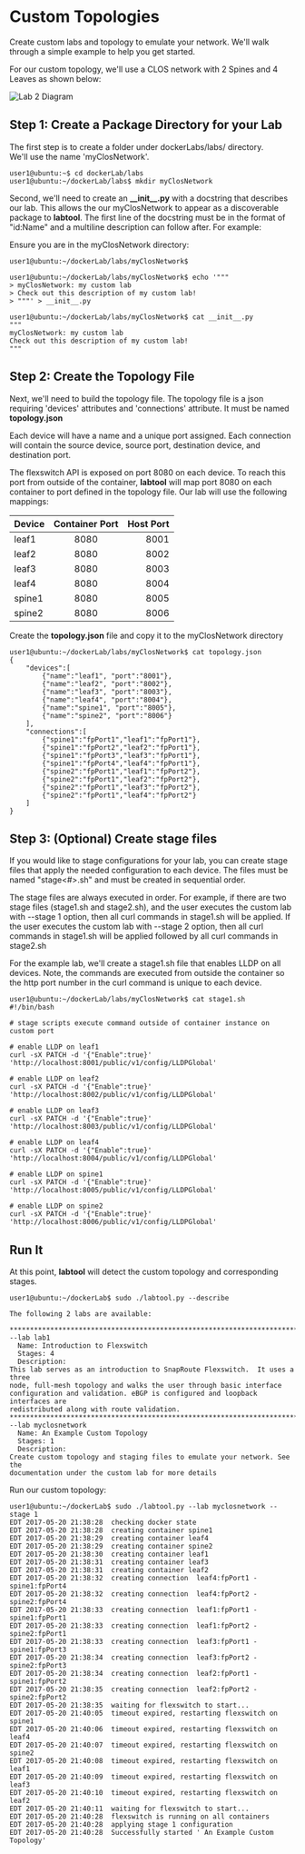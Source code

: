 # Custom Topologies

Create custom labs and topology to emulate your network. We'll walk
through a simple example to help you get started.

For our custom topology, we'll use a CLOS network with 2 Spines and 4 Leaves 
as shown below:

![Lab 2 Diagram](img/lab2_diagram.png)

## Step 1: Create a Package Directory for your Lab

The first step is to create a folder under dockerLabs/labs/ directory.  
We'll use the name 'myClosNetwork'.

```
user1@ubuntu:~$ cd dockerLab/labs
user1@ubuntu:~/dockerLab/labs$ mkdir myClosNetwork
```

Second, we'll need to create an **\_\_init\_\_.py** with a docstring that 
describes our lab. This allows the our myClosNetwork to appear as a 
discoverable package to  **labtool**.
The first line of the docstring must be in the format of
"id:Name" and a multiline description can follow after. For example:

Ensure you are in the myClosNetwork directory:
```
user1@ubuntu:~/dockerLab/labs/myClosNetwork$ 

user1@ubuntu:~/dockerLab/labs/myClosNetwork$ echo '"""
> myClosNetwork: my custom lab
> Check out this description of my custom lab!
> """' > __init__.py

user1@ubuntu:~/dockerLab/labs/myClosNetwork$ cat __init__.py
"""
myClosNetwork: my custom lab
Check out this description of my custom lab!
"""
```

## Step 2: Create the Topology File

Next, we'll need to build the topology file. The topology file is a json
requiring 'devices' attributes and 'connections' attribute.  It must be
named **topology.json**

Each device will have a name and a unique port assigned.  Each connection 
will contain the source device, source port, destination device, and 
destination port.

The flexswitch API is exposed on port 8080 on each device. To reach this port
from outside of the container, **labtool** will map port 8080 on each container
to port defined in the topology file.  Our lab will use the following mappings:

| Device   | Container Port | Host Port |
| -------- |:--------------:| ---------:|
| leaf1    | 8080           | 8001      |
| leaf2    | 8080           | 8002      |
| leaf3    | 8080           | 8003      |
| leaf4    | 8080           | 8004      |
| spine1   | 8080           | 8005      |
| spine2   | 8080           | 8006      |

Create the **topology.json** file and copy it to the myClosNetwork directory

```
user1@ubuntu:~/dockerLab/labs/myClosNetwork$ cat topology.json
{
    "devices":[
        {"name":"leaf1", "port":"8001"},
        {"name":"leaf2", "port":"8002"},
        {"name":"leaf3", "port":"8003"},
        {"name":"leaf4", "port":"8004"},
        {"name":"spine1", "port":"8005"},
        {"name":"spine2", "port":"8006"}
    ],
    "connections":[
        {"spine1":"fpPort1","leaf1":"fpPort1"},
        {"spine1":"fpPort2","leaf2":"fpPort1"},
        {"spine1":"fpPort3","leaf3":"fpPort1"},
        {"spine1":"fpPort4","leaf4":"fpPort1"},
        {"spine2":"fpPort1","leaf1":"fpPort2"},
        {"spine2":"fpPort1","leaf2":"fpPort2"},
        {"spine2":"fpPort1","leaf3":"fpPort2"},
        {"spine2":"fpPort1","leaf4":"fpPort2"}
    ]
}
```

## Step 3: (Optional) Create stage files

If you would like to stage configurations for your lab, you can create 
stage files that apply the needed configuration to each device. The 
files must be named "stage<#>.sh" and must be created in sequential order.

The stage files are always executed in order.  For example, if there are
two stage files (stage1.sh and stage2.sh), and the user executes the 
custom lab with --stage 1 option, then all curl commands in stage1.sh will
be applied.  If the user executes the custom lab with --stage 2 option,
then all curl commands in stage1.sh will be applied followed by all curl
commands in stage2.sh

For the example lab, we'll create a stage1.sh file that enables LLDP on
all devices.  Note, the commands are executed from outside the container
so the http port number in the curl command is unique to each device.

```
user1@ubuntu:~/dockerLab/labs/myClosNetwork$ cat stage1.sh
#!/bin/bash

# stage scripts execute command outside of container instance on custom port

# enable LLDP on leaf1
curl -sX PATCH -d '{"Enable":true}' 'http://localhost:8001/public/v1/config/LLDPGlobal'

# enable LLDP on leaf2
curl -sX PATCH -d '{"Enable":true}' 'http://localhost:8002/public/v1/config/LLDPGlobal'

# enable LLDP on leaf3
curl -sX PATCH -d '{"Enable":true}' 'http://localhost:8003/public/v1/config/LLDPGlobal'

# enable LLDP on leaf4
curl -sX PATCH -d '{"Enable":true}' 'http://localhost:8004/public/v1/config/LLDPGlobal'

# enable LLDP on spine1
curl -sX PATCH -d '{"Enable":true}' 'http://localhost:8005/public/v1/config/LLDPGlobal'

# enable LLDP on spine2
curl -sX PATCH -d '{"Enable":true}' 'http://localhost:8006/public/v1/config/LLDPGlobal'
```

## Run It

At this point, **labtool** will detect the custom topology and corresponding stages.

```
user1@ubuntu:~/dockerLab$ sudo ./labtool.py --describe

The following 2 labs are available:

********************************************************************************
--lab lab1
  Name: Introduction to Flexswitch
  Stages: 4
  Description:
This lab serves as an introduction to SnapRoute Flexswitch.  It uses a three
node, full-mesh topology and walks the user through basic interface
configuration and validation. eBGP is configured and loopback interfaces are
redistributed along with route validation.
********************************************************************************
--lab myclosnetwork
  Name: An Example Custom Topology
  Stages: 1
  Description:
Create custom topology and staging files to emulate your network. See the
documentation under the custom lab for more details
```
Run our custom topology:

```
user1@ubuntu:~/dockerLab$ sudo ./labtool.py --lab myclosnetwork --stage 1
EDT 2017-05-20 21:38:28  checking docker state
EDT 2017-05-20 21:38:28  creating container spine1
EDT 2017-05-20 21:38:29  creating container leaf4
EDT 2017-05-20 21:38:29  creating container spine2
EDT 2017-05-20 21:38:30  creating container leaf1
EDT 2017-05-20 21:38:31  creating container leaf3
EDT 2017-05-20 21:38:31  creating container leaf2
EDT 2017-05-20 21:38:32  creating connection  leaf4:fpPort1 - spine1:fpPort4
EDT 2017-05-20 21:38:32  creating connection  leaf4:fpPort2 - spine2:fpPort4
EDT 2017-05-20 21:38:33  creating connection  leaf1:fpPort1 - spine1:fpPort1
EDT 2017-05-20 21:38:33  creating connection  leaf1:fpPort2 - spine2:fpPort1
EDT 2017-05-20 21:38:33  creating connection  leaf3:fpPort1 - spine1:fpPort3
EDT 2017-05-20 21:38:34  creating connection  leaf3:fpPort2 - spine2:fpPort3
EDT 2017-05-20 21:38:34  creating connection  leaf2:fpPort1 - spine1:fpPort2
EDT 2017-05-20 21:38:35  creating connection  leaf2:fpPort2 - spine2:fpPort2
EDT 2017-05-20 21:38:35  waiting for flexswitch to start...
EDT 2017-05-20 21:40:05  timeout expired, restarting flexswitch on spine1
EDT 2017-05-20 21:40:06  timeout expired, restarting flexswitch on leaf4
EDT 2017-05-20 21:40:07  timeout expired, restarting flexswitch on spine2
EDT 2017-05-20 21:40:08  timeout expired, restarting flexswitch on leaf1
EDT 2017-05-20 21:40:09  timeout expired, restarting flexswitch on leaf3
EDT 2017-05-20 21:40:10  timeout expired, restarting flexswitch on leaf2
EDT 2017-05-20 21:40:11  waiting for flexswitch to start...
EDT 2017-05-20 21:40:28  flexswitch is running on all containers
EDT 2017-05-20 21:40:28  applying stage 1 configuration
EDT 2017-05-20 21:40:28  Successfully started ' An Example Custom Topology'

```


